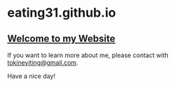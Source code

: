 # eating31.github.io

## [Welcome to my Website](https://eating31.github.io/)

If you want to learn more about me, please contact with tokineyiting@gmail.com.

Have a nice day!
